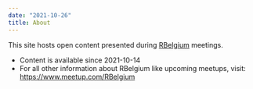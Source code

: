 ```yaml
---
date: "2021-10-26"
title: About
---
```


This site hosts open content presented during [RBelgium](https://www.meetup.com/RBelgium) meetings.

  - Content is available since 2021-10-14
  - For all other information about RBelgium like upcoming meetups, visit: https://www.meetup.com/RBelgium
